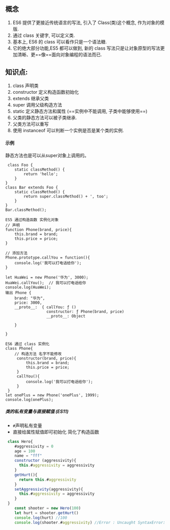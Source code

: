 ## 概念
1. ES6 提供了更接近传统语言的写法, 引入了 Class(类)这个概念, 作为对象的模版.
2. 通过 class 关键字, 可以定义类.
3. 基本上, ES6 的 class 可以看作只是一个语法糖.
4. 它的绝大部分功能,ES5 都可以做到, 新的 class 写法只是让对象原型的写法更加清晰、更==像==面向对象编程的语法而已.
## 知识点:

1. class 声明类
2. constructor 定义构造函数初始化
3. extends 继承父类
4. super 调用父级构造方法
5. static 定义静态方法和属性 (==实例中不能调用, 子类中能够使用==)
6. 父类的静态方法可以被子类继承.
6. 父类方法可以重写
7. 使用 instanceof  可以判断一个实例是否是某个类的实例.

#### 示例
静态方法也是可以从super对象上调用的。
```
 class Foo {
	static classMethod() {
		return 'hello';
	}
}
class Bar extends Foo {
	static classMethod() {
		return super.classMethod() + ', too';
	}
}
Bar.classMethod();

```

```
ES5 通过构造函数 实例化对象
// 声明
function Phone(brand, price){
    this.brand = brand;
    this.price = price;
}

// 添加方法
Phone.prototype.callYou = function(){
    console.log('我可以打电话给你');
}

let HuaWei = new Phone('华为', 3000);
HuaWei.callYou();  // 我可以打电话给你
console.log(HuaWei);
输出 Phone {
    brand: "华为",
    price: 3000,
    __proto__:  { callYou: ƒ ()
                  constructor: ƒ Phone(brand, price)
                  __proto__: Object
        
    }
    
}
```

```
ES6 通过 class 实例化
class Phone{
    // 构造方法 名字不能修改
     constructor(brand, price){
         this.brand = brand;
         this.price = price;
     }
     callYou(){
         console.log('我可以打电话给你');
     }
 }
let onePlus = new Phone('onePlus', 1999);
console.log(onePlus);
```
##### 类的私有变量与直接赋值 (ES11)
- ```#```声明私有变量
- 直接给属性赋值即可初始化 简化了构造函数
```javascript
 class Hero{
    #aggressivity = 0
    age = 100
    name = "fff"
    constructor (aggressivity){
      this.#aggressivity = aggressivity
    }
    getHurt(){
      return this.#aggressivity
    }
    setAggressivity(aggressivity){
      this.#aggressivity = aggressivity
    }
 }
    const shooter = new Hero(100)
    let hurt = shooter.getHurt()
    console.log(hurt) //100
    console.log(shooter.#aggressivity) //Error : Uncaught SyntaxError: Private field '#aggressivity' must be declared in an enclosing class
```
